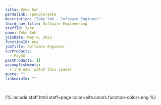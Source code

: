 ```yaml
---
title: Zeke Soh
permalink: /people/zeke
description: "Zeke Soh - Software Engineer"
third_nav_title: Software Engineering
staffId: zeke
name: Zeke Soh
joinDate: May 8, 2023
functionId: eng
jobTitle: Software Engineer
curProducts:
  - PaySG
pastProducts: []
accomplishments:
  - i'm new, watch this space!
quote: ""
linkedinId: ""

---
```


{% include staff.html staff=page color=site.colors.function-colors.eng %}
